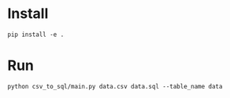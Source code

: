 # Install


```
pip install -e .
```


# Run

```
python csv_to_sql/main.py data.csv data.sql --table_name data
```

